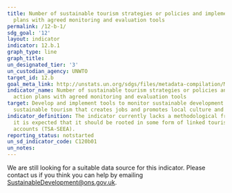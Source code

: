 ```yaml
---
title: Number of sustainable tourism strategies or policies and implemented action
  plans with agreed monitoring and evaluation tools
permalink: /12-b-1/
sdg_goal: '12'
layout: indicator
indicator: 12.b.1
graph_type: line
graph_title:
un_designated_tier: '3'
un_custodian_agency: UNWTO
target_id: 12.b
goal_meta_link: http://unstats.un.org/sdgs/files/metadata-compilation/Metadata-Goal-12.pdf
indicator_name: Number of sustainable tourism strategies or policies and implemented
  action plans with agreed monitoring and evaluation tools
target: Develop and implement tools to monitor sustainable development impacts for
  sustainable tourism that creates jobs and promotes local culture and products
indicator_definition: The indicator currently lacks a methodological framework but
  it is expected that it should be rooted in some form of linked tourism and environmental
  accounts (TSA-SEEA).
reporting_status: notstarted
un_sd_indicator_code: C120b01
un_notes:
---
```


We are still looking for a suitable data source for this indicator. Please contact us if you think you can help by emailing <a href="mailto:SustainableDevelopment@ons.gov.uk">SustainableDevelopment@ons.gov.uk</a>.


